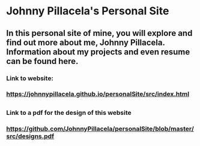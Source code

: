 # Johnny Pillacela's Personal Site
## In this personal site of mine, you will explore and find out more about me, Johnny Pillacela. Information about my projects and even resume can be found here. 
### Link to website: 
### https://johnnypillacela.github.io/personalSite/src/index.html
## 
### Link to a pdf for the design of this website
### https://github.com/JohnnyPillacela/personalSite/blob/master/src/designs.pdf 
